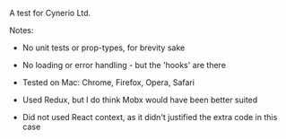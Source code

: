 A test for Cynerio Ltd.

Notes:

- No unit tests or prop-types, for brevity sake

- No loading or error handling - but the 'hooks' are there

- Tested on Mac: Chrome, Firefox, Opera, Safari

- Used Redux, but I do think Mobx would have been better suited

- Did not used React context, as it didn't justified the extra code in this case
